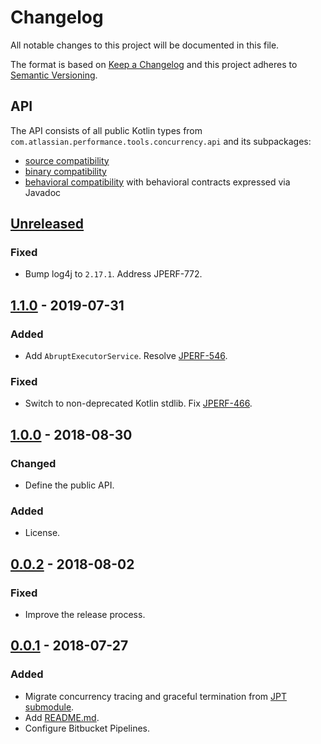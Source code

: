 # Changelog
All notable changes to this project will be documented in this file.

The format is based on [Keep a Changelog](http://keepachangelog.com/en/1.0.0/)
and this project adheres to [Semantic Versioning](http://semver.org/spec/v2.0.0.html).

## API
The API consists of all public Kotlin types from `com.atlassian.performance.tools.concurrency.api` and its subpackages:

  * [source compatibility]
  * [binary compatibility]
  * [behavioral compatibility] with behavioral contracts expressed via Javadoc

[source compatibility]: http://cr.openjdk.java.net/~darcy/OpenJdkDevGuide/OpenJdkDevelopersGuide.v0.777.html#source_compatibility
[binary compatibility]: http://cr.openjdk.java.net/~darcy/OpenJdkDevGuide/OpenJdkDevelopersGuide.v0.777.html#binary_compatibility
[behavioral compatibility]: http://cr.openjdk.java.net/~darcy/OpenJdkDevGuide/OpenJdkDevelopersGuide.v0.777.html#behavioral_compatibility

## [Unreleased]
[Unreleased]: https://github.com/atlassian/concurrency/compare/release-1.1.0...master

### Fixed
- Bump log4j to `2.17.1`. Address JPERF-772.

[JPERF-772]: https://ecosystem.atlassian.net/browse/JPERF-772

## [1.1.0] - 2019-07-31
[1.1.0]: https://github.com/atlassian/concurrency/compare/release-1.0.0...release-1.1.0

### Added
- Add `AbruptExecutorService`. Resolve [JPERF-546].

### Fixed
- Switch to non-deprecated Kotlin stdlib. Fix [JPERF-466].

[JPERF-546]: https://ecosystem.atlassian.net/browse/JPERF-546
[JPERF-466]: https://ecosystem.atlassian.net/browse/JPERF-466

## [1.0.0] - 2018-08-30
[1.0.0]: https://github.com/atlassian/concurrency/compare/release-0.0.2...release-1.0.0

### Changed
- Define the public API.

### Added
- License.

## [0.0.2] - 2018-08-02
[0.0.2]: https://github.com/atlassian/concurrency/compare/release-0.0.1...release-0.0.2

### Fixed
- Improve the release process.

## [0.0.1] - 2018-07-27
[0.0.1]: https://github.com/atlassian/concurrency/compare/initial-commit...release-0.0.1

### Added
- Migrate concurrency tracing and graceful termination from [JPT submodule].
- Add [README.md](README.md).
- Configure Bitbucket Pipelines.

[JPT submodule]: https://stash.atlassian.com/projects/JIRASERVER/repos/jira-performance-tests/browse/concurrency?at=bff5b4bb5e6d057940693b71b6540dad160529bd
